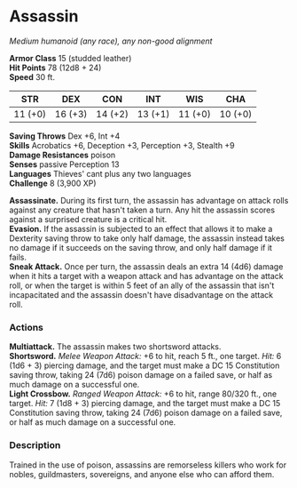 # Assassin 
_Medium humanoid (any race), any non-good alignment_

**Armor Class** 15 (studded leather)    
**Hit Points** 78 (12d8 + 24)    
**Speed** 30 ft. 

| STR     | DEX     | CON     | INT     | WIS     | CHA     |
|---------|---------|---------|---------|---------|---------|
| 11 (+0) | 16 (+3) | 14 (+2) | 13 (+1) | 11 (+0) | 10 (+0) |   

**Saving Throws** Dex +6, Int +4    
**Skills** Acrobatics +6, Deception +3, Perception +3, Stealth +9    
**Damage Resistances** poison    
**Senses** passive Perception 13    
**Languages** Thieves' cant plus any two languages    
**Challenge** 8 (3,900 XP) 

**Assassinate.** During its first turn, the assassin has advantage on attack rolls against any creature that hasn't taken a turn. Any hit the assassin scores against a surprised creature is a critical hit.    
**Evasion.** If the assassin is subjected to an effect that allows it to make a Dexterity saving throw to take only half damage, the assassin instead takes no damage if it succeeds on the saving throw, and only half damage if it fails.    
**Sneak Attack.** Once per turn, the assassin deals an extra 14 (4d6) damage when it hits a target with a weapon attack and has advantage on the attack roll, or when the target is within 5 feet of an ally of the assassin that isn't incapacitated and the assassin doesn't have disadvantage on the attack roll. 

### Actions 
**Multiattack.** The assassin makes two shortsword attacks.    
**Shortsword.** _Melee Weapon Attack:_ +6 to hit, reach 5 ft., one target. _Hit:_ 6 (1d6 + 3) piercing damage, and the target must make a DC 15 Constitution saving throw, taking 24 (7d6) poison damage on a failed save, or half as much damage on a successful one.    
**Light Crossbow.** _Ranged Weapon Attack:_ +6 to hit, range 80/320 ft., one target. _Hit:_ 7 (1d8 + 3) piercing damage, and the target must make a DC 15 Constitution saving throw, taking 24 (7d6) poison damage on a failed save, or half as much damage on a successful one. 

### Description
Trained in the use of poison, assassins are remorseless killers who work for nobles, guildmasters, sovereigns, and anyone else who can afford them. 

